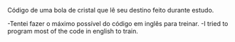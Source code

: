 Código de uma bola de cristal que lê seu destino feito durante estudo.

-Tentei fazer o máximo possível do código em inglês para treinar.
-I tried to program most of the code in english to train.
